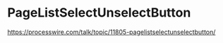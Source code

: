 # PageListSelectUnselectButton

https://processwire.com/talk/topic/11805-pagelistselectunselectbutton/
